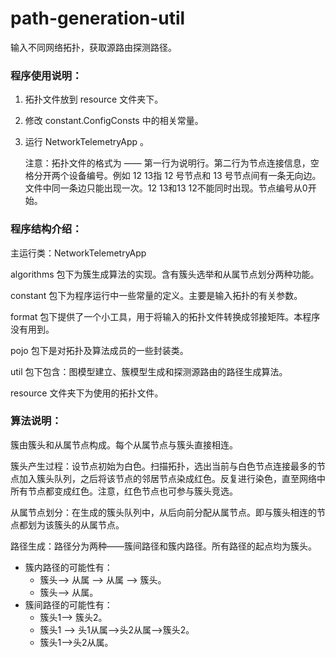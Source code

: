 # path-generation-util

输入不同网络拓扑，获取源路由探测路径。

### 程序使用说明：

1. 拓扑文件放到 resource 文件夹下。

2. 修改 constant.ConfigConsts 中的相关常量。

3. 运行 NetworkTelemetryApp 。

   注意：拓扑文件的格式为 —— 第一行为说明行。第二行为节点连接信息，空格分开两个设备编号。例如 12 13指 12 号节点和 13 号节点间有一条无向边。文件中同一条边只能出现一次。12 13和13 12不能同时出现。节点编号从0开始。

### 程序结构介绍：

主运行类：NetworkTelemetryApp

algorithms 包下为簇生成算法的实现。含有簇头选举和从属节点划分两种功能。

constant 包下为程序运行中一些常量的定义。主要是输入拓扑的有关参数。

format 包下提供了一个小工具，用于将输入的拓扑文件转换成邻接矩阵。本程序没有用到。

pojo 包下是对拓扑及算法成员的一些封装类。

util 包下包含：图模型建立、簇模型生成和探测源路由的路径生成算法。

resource 文件夹下为使用的拓扑文件。

### 算法说明：

簇由簇头和从属节点构成。每个从属节点与簇头直接相连。

簇头产生过程：设节点初始为白色。扫描拓扑，选出当前与白色节点连接最多的节点加入簇头队列，之后将该节点的邻居节点染成红色。反复进行染色，直至网络中所有节点都变成红色。注意，红色节点也可参与簇头竞选。

从属节点划分：在生成的簇头队列中，从后向前分配从属节点。即与簇头相连的节点都划为该簇头的从属节点。

路径生成：路径分为两种——簇间路径和簇内路径。所有路径的起点均为簇头。

* 簇内路径的可能性有：
  * 簇头——> 从属 ——> 从属 ——> 簇头。
  * 簇头——> 从属。
* 簇间路径的可能性有：
  * 簇头1——> 簇头2。
  * 簇头1 ——> 头1从属——>头2从属——>簇头2。
  * 簇头1——>头2从属。









